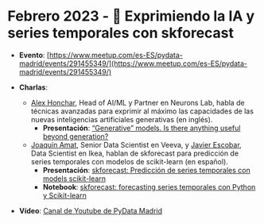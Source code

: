 # Febrero 2023 - 🧙 Exprimiendo la IA y series temporales con skforecast

- **Evento**: [https://www.meetup.com/es-ES/pydata-madrid/events/291455349/](https://www.meetup.com/es-ES/pydata-madrid/events/291455349/)

- **Charlas**:
  - [Alex Honchar](https://www.linkedin.com/in/alexandr-honchar/), Head of AI/ML y Partner en Neurons Lab, habla de técnicas avanzadas para exprimir al máximo las capacidades de las nuevas inteligencias artificiales generativas (en inglés).
    - **Presentación**: [“Generative” models. Is there anything useful beyond generation?](generative-ai.pdf)
  - [Joaquín Amat](https://www.linkedin.com/in/joaquin-amat-rodrigo/), Senior Data Scientist en Veeva, y [Javier Escobar](https://www.linkedin.com/in/javier-escobar-ortiz-3a9688111/), Data Scientist en Ikea, hablan de skforecast para predicción de series temporales con modelos de scikit-learn (en español).
    - **Presentación**: [skforecast: Predicción de series temporales con models scikit-learn](forecasting_machine_learning_skforecast_pydata.pdf)
    - **Notebook**: [skforecast: forecasting series temporales con Python y Scikit-learn](Skforecast_pydata.ipynb)

- **Vídeo**: [Canal de Youtube de PyData Madrid](https://www.youtube.com/watch?v=BvKNmlFaq8Y)